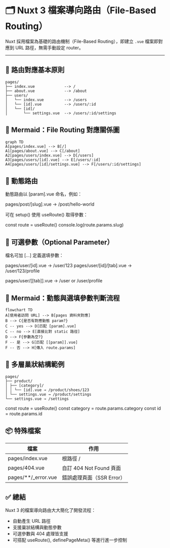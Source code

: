 # 🗂️ Nuxt 3 檔案導向路由（File-Based Routing）

Nuxt 採用檔案為基礎的路由機制（File-Based Routing），即建立 `.vue` 檔案即對應到 URL 路徑，無需手動設定 router。

---

## 📁 路由對應基本原則

```plaintext
pages/
├── index.vue             --> /
├── about.vue             --> /about
├── users/
│   └── index.vue         --> /users
│   └── [id].vue          --> /users/:id
│   └── [id]/
│       └── settings.vue  --> /users/:id/settings
```

## 🔁 Mermaid：File Routing 對應關係圖

```mermaid
graph TD
A[pages/index.vue] --> B[/]
A1[pages/about.vue] --> C[/about]
A2[pages/users/index.vue] --> D[/users]
A3[pages/users/[id].vue] --> E[/users/:id]
A4[pages/users/[id]/settings.vue] --> F[/users/:id/settings]
```

## 🔸 動態路由

動態路由以 [param].vue 命名，例如：

pages/post/[slug].vue → /post/hello-world

可在 setup() 使用 useRoute() 取得參數：

const route = useRoute()
console.log(route.params.slug)

## 🔄 可選參數（Optional Parameter）

檔名可加 [...] 定義選填參數：

pages/user/[id].vue → /user/123
pages/user/[id]/[tab].vue → /user/123/profile

pages/user/[[tab]].vue → /user or /user/profile

## 🧠 Mermaid：動態與選填參數判斷流程

```mermaid
flowchart TD
A[使用者訪問 URL] --> B[pages 資料夾對應]
B --> C{是否有對應動態 param?}
C -- yes --> D[匹配 [param].vue]
C -- no --> E[直接比對 static 路徑]
D --> F{參數為空?}
F -- 是 --> G[匹配 [[param]].vue]
F -- 否 --> H[傳入 route.params]
```

## 🧩 多層巢狀結構範例

```plaintext
pages/
├── product/
│ ├── [category]/
│ │ └── [id].vue → /product/shoes/123
│ └── settings.vue → /product/settings
└── settings.vue → /settings
```

const route = useRoute()
const category = route.params.category
const id = route.params.id

## 📦 特殊檔案

| 檔案                   | 作用                      |
| ---------------------- | ------------------------- |
| pages/index.vue        | 根路徑 /                  |
| pages/404.vue          | 自訂 404 Not Found 頁面   |
| pages/\*\*/\_error.vue | 錯誤處理頁面（SSR Error） |

## ✅ 總結

Nuxt 3 的檔案導向路由大大簡化了開發流程：

- 自動產生 URL 路徑
- 支援巢狀結構與動態參數
- 可選參數與 404 處理皆支援
- 可搭配 useRoute(), definePageMeta() 等進行進一步控制
